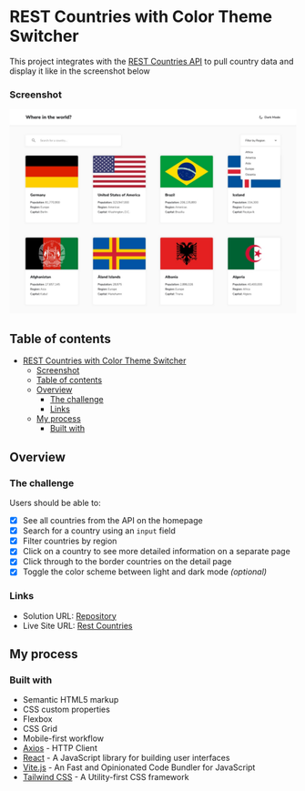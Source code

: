 # REST Countries with Color Theme Switcher

This project integrates with the [REST Countries API](https://restcountries.com) to pull country data and display it like in the screenshot below

### Screenshot

![Screenshot](./screenshot.jpg)

## Table of contents

- [REST Countries with Color Theme Switcher](#rest-countries-with-color-theme-switcher)
    - [Screenshot](#screenshot)
  - [Table of contents](#table-of-contents)
  - [Overview](#overview)
    - [The challenge](#the-challenge)
    - [Links](#links)
  - [My process](#my-process)
    - [Built with](#built-with)

## Overview

### The challenge

Users should be able to:

- [x] See all countries from the API on the homepage
- [x] Search for a country using an `input` field
- [x] Filter countries by region
- [x] Click on a country to see more detailed information on a separate page
- [x] Click through to the border countries on the detail page
- [x] Toggle the color scheme between light and dark mode _(optional)_

### Links

- Solution URL: [Repository](https://github.com/princemuel/rest-countries)
- Live Site URL: [Rest Countries](http://rest-countries-mocha.vercel.app/)

## My process

### Built with

- Semantic HTML5 markup
- CSS custom properties
- Flexbox
- CSS Grid
- Mobile-first workflow
- [Axios](https://axios-http.com/docs/intro) - HTTP Client
- [React](https://beta.reactjs.org/) - A JavaScript library for building user interfaces
- [Vite.js](https://vitejs.dev/guide/) - An Fast and Opinionated Code Bundler for JavaScript
- [Tailwind CSS](https://tailwindcss.com/docs/installation) - A Utility-first CSS framework
